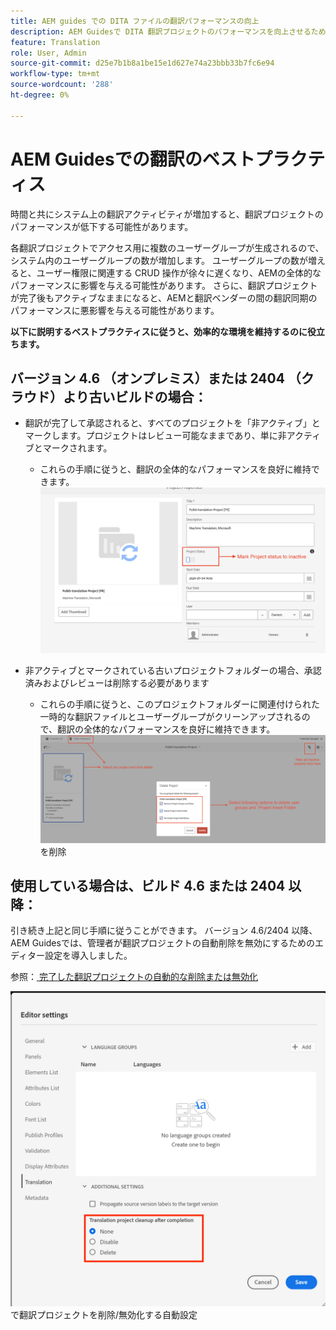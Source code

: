 ```yaml
---
title: AEM guides での DITA ファイルの翻訳パフォーマンスの向上
description: AEM Guidesで DITA 翻訳プロジェクトのパフォーマンスを向上させるためのベストプラクティス、ヒント、テクニック
feature: Translation
role: User, Admin
source-git-commit: d25e7b1b8a1be15e1d627e74a23bbb33b7fc6e94
workflow-type: tm+mt
source-wordcount: '288'
ht-degree: 0%

---
```


# AEM Guidesでの翻訳のベストプラクティス

時間と共にシステム上の翻訳アクティビティが増加すると、翻訳プロジェクトのパフォーマンスが低下する可能性があります。

各翻訳プロジェクトでアクセス用に複数のユーザーグループが生成されるので、システム内のユーザーグループの数が増加します。 ユーザーグループの数が増えると、ユーザー権限に関連する CRUD 操作が徐々に遅くなり、AEMの全体的なパフォーマンスに影響を与える可能性があります。 さらに、翻訳プロジェクトが完了後もアクティブなままになると、AEMと翻訳ベンダーの間の翻訳同期のパフォーマンスに悪影響を与える可能性があります。

**以下に説明するベストプラクティスに従うと、効率的な環境を維持するのに役立ちます。**

## バージョン 4.6 （オンプレミス）または 2404 （クラウド）より古いビルドの場合：

- 翻訳が完了して承認されると、すべてのプロジェクトを「非アクティブ」とマークします。プロジェクトはレビュー可能なままであり、単に非アクティブとマークされます。
   - これらの手順に従うと、翻訳の全体的なパフォーマンスを良好に維持できます。
     ![ 非アクティブな翻訳プロジェクト ](../assets/translation/translation-project-image1.png)

- 非アクティブとマークされている古いプロジェクトフォルダーの場合、承認済みおよびレビューは削除する必要があります
   - これらの手順に従うと、このプロジェクトフォルダーに関連付けられた一時的な翻訳ファイルとユーザーグループがクリーンアップされるので、翻訳の全体的なパフォーマンスを良好に維持できます。
     ![ 翻訳プロジェクトとフォルダーの ](../assets/translation/translation-project-image2.png) を削除


## 使用している場合は、ビルド 4.6 または 2404 以降：

引き続き上記と同じ手順に従うことができます。 バージョン 4.6/2404 以降、AEM Guidesでは、管理者が翻訳プロジェクトの自動削除を無効にするためのエディター設定を導入しました。

参照：[ 完了した翻訳プロジェクトの自動的な削除または無効化 ](https://experienceleague.adobe.com/en/docs/experience-manager-guides/using/user-guide/author-content/create-preview-topics/author-content-aem-guides/work-with-web-editor/translate-documents-web-editor#automatically-delete-or-disable-a-completed-translation-project)

![AEM Guides ](../assets/translation/translation-project-image3.png) で翻訳プロジェクトを削除/無効化する自動設定